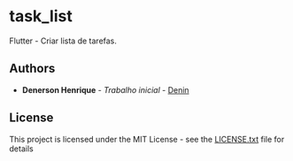 # task_list

Flutter - Criar lista de tarefas.

## Authors

* **Denerson Henrique** - *Trabalho inicial* - [Denin](https://github.com/DenersonHenrique)

## License

This project is licensed under the MIT License - see the [LICENSE.txt](LICENSE.txt) file for details
